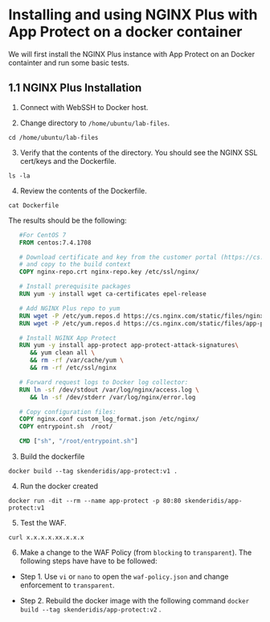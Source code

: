 # Installing and using NGINX Plus with App Protect on a docker container
We will first install the NGINX Plus instance with App Protect on an Docker containter and run some basic tests.

## 1.1 NGINX Plus Installation

1. Connect with WebSSH to Docker host.


2. Change directory to `/home/ubuntu/lab-files`.
```
cd /home/ubuntu/lab-files 
```

3. Verify that the contents of the directory. You should see the NGINX SSL cert/keys and the Dockerfile.
```
ls -la 
```

4. Review the contents of the Dockerfile.
```
cat Dockerfile 
```
The results should be the following:

```dockerfile 
   #For CentOS 7
   FROM centos:7.4.1708

   # Download certificate and key from the customer portal (https://cs.nginx.com)
   # and copy to the build context
   COPY nginx-repo.crt nginx-repo.key /etc/ssl/nginx/

   # Install prerequisite packages
   RUN yum -y install wget ca-certificates epel-release

   # Add NGINX Plus repo to yum
   RUN wget -P /etc/yum.repos.d https://cs.nginx.com/static/files/nginx-plus-7.repo
   RUN wget -P /etc/yum.repos.d https://cs.nginx.com/static/files/app-protect-security-updates-7.repo

   # Install NGINX App Protect
   RUN yum -y install app-protect app-protect-attack-signatures\
      && yum clean all \
      && rm -rf /var/cache/yum \
      && rm -rf /etc/ssl/nginx

   # Forward request logs to Docker log collector:
   RUN ln -sf /dev/stdout /var/log/nginx/access.log \
      && ln -sf /dev/stderr /var/log/nginx/error.log

   # Copy configuration files:
   COPY nginx.conf custom_log_format.json /etc/nginx/
   COPY entrypoint.sh  /root/

   CMD ["sh", "/root/entrypoint.sh"]
```

3. Build the dockerfile
```
docker build --tag skenderidis/app-protect:v1 .
```

4. Run the docker created
```
docker run -dit --rm --name app-protect -p 80:80 skenderidis/app-protect:v1
```

5. Test the WAF.
```
curl x.x.x.x.xx.x.x.x
```

6. Make a change to the WAF Policy (from `blocking` to `transparent`).
The following steps have have to be followed:
- Step 1. Use `vi` or `nano` to open the `waf-policy.json` and change enforcement to `transparent`. 

- Step 2. Rebuild the docker image with the following command `docker build --tag skenderidis/app-protect:v2` .



